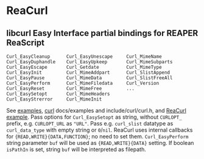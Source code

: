 # ReaCurl
## libcurl Easy Interface partial bindings for REAPER ReaScript
```
Curl_EasyCleanup      Curl_EasyUnescape     Curl_MimeName     	    
Curl_EasyDuphandle    Curl_EasyUpkeep       Curl_MimeSubparts     	   
Curl_EasyEscape       Curl_Getdate          Curl_MimeType     	    
Curl_EasyInit         Curl_MimeAddpart      Curl_SlistAppend     	  
Curl_EasyPause        Curl_MimeData         Curl_SlistFreeAll     	  
Curl_EasyPerform      Curl_MimeFiledata     Curl_Version     	   
Curl_EasyReset        Curl_MimeFree         ...     	   
Curl_EasySetopt       Curl_MimeHeaders     	     	  
Curl_EasyStrerror     Curl_MimeInit     	    
```
See [examples](https://curl.se/libcurl/c/example.html), [curl](https://www.github.com/curl/curl) docs/examples and include/curl/curl.h, and [ReaCurl example](https://github.com/ak5k/reacurl/blob/main/examples/reacurl-get.lua). Pass options for `Curl_EasySetopt` as string, without `CURLOPT_` prefix, e.g. `CURLOPT_URL` as `"URL"`. Pass e.g. `curl_slist` datatype as `curl_data_type` with empty string or `0`/`nil`. ReaCurl uses internal callbacks for `{READ,WRITE}{DATA,FUNCTION}`; no need to set them. `Curl_EasyPerform` string parameter `buf` will be used as `{READ,WRITE}{DATA}` setting. If boolean `isPathIn` is set, string `buf` will be interpreted as filepath.